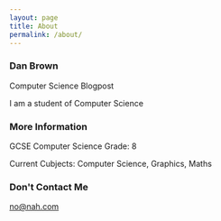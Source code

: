 ```yaml
---
layout: page
title: About
permalink: /about/
---
```


### Dan Brown
Computer Science Blogpost

I am a student of Computer Science

### More Information

GCSE Computer Science Grade: 8

Current Cubjects: Computer Science, Graphics, Maths

### Don't Contact Me

[no@nah.com](mailto:nope@nuhuh.com)
